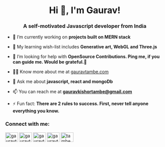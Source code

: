 <h1 align="center">Hi 👋, I'm Gaurav!</h1>
<h3 align="center">A self-motivated Javascript developer from India</h3>

- 🔭 I’m currently working on **projects built on MERN stack**

- 🌱 My learning wish-list includes **Generative art, WebGL and Three.js**

- 🤝 I’m looking for help with **OpenSource Contributions. Ping me, if you can guide me. Would be grateful.🌻**

- 👨‍💻 Know more about me at [gauravtambe.com](gauravtambe.com)

- 💬 Ask me about **javascript, react and mongoDb**

- 📫 You can reach me at **gauravkishortambe@gmail.com**

- ⚡ Fun fact: **There are 2 rules to success. First, never tell anyone everything you know.**

<h3 align="left">Connect with me:</h3>
<p align="left">
<a href="https://twitter.com/gauravtambe01" target="blank"><img align="center" src="https://raw.githubusercontent.com/rahuldkjain/github-profile-readme-generator/master/src/images/icons/Social/twitter.svg" alt="gauravtambe01" height="30" width="40" /></a>
<a href="https://linkedin.com/in/gauravtambe" target="blank"><img align="center" src="https://raw.githubusercontent.com/rahuldkjain/github-profile-readme-generator/master/src/images/icons/Social/linked-in-alt.svg" alt="gauravtambe" height="30" width="40" /></a>
<a href="https://instagram.com/gauravtambe13" target="blank"><img align="center" src="https://raw.githubusercontent.com/rahuldkjain/github-profile-readme-generator/master/src/images/icons/Social/instagram.svg" alt="gauravtambe13" height="30" width="40" /></a>
<a href="https://www.hackerrank.com/gauravtambe" target="blank"><img align="center" src="https://raw.githubusercontent.com/rahuldkjain/github-profile-readme-generator/master/src/images/icons/Social/hackerrank.svg" alt="gauravtambe" height="30" width="40" /></a>
<a href="https://www.leetcode.com/tambegaurav" target="blank"><img align="center" src="https://raw.githubusercontent.com/rahuldkjain/github-profile-readme-generator/master/src/images/icons/Social/leet-code.svg" alt="tambegaurav" height="30" width="40" /></a>
</p>

<!-- <p>&nbsp;<img align="center" src="https://github-readme-stats.vercel.app/api?username=tambegaurav&show_icons=true&locale=en" alt="tambegaurav" /></p>
<br/>
<p><img align="left" src="https://github-readme-stats.vercel.app/api/top-langs?username=tambegaurav&show_icons=true&locale=en&layout=compact" alt="tambegaurav" /></p> -->

